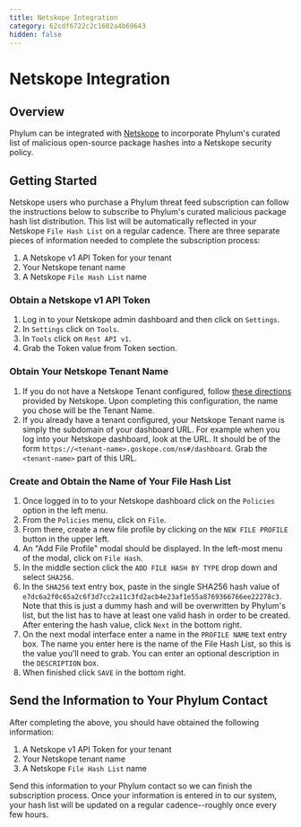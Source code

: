 ```yaml
---
title: Netskope Integration
category: 62cdf6722c2c1602a4b69643
hidden: false
---
```


# Netskope Integration

## Overview

Phylum can be integrated with [Netskope](https://www.netskope.com) to incorporate Phylum's curated list of malicious open-source package hashes into a Netskope security policy.

## Getting Started

Netskope users who purchase a Phylum threat feed subscription can follow the instructions below to subscribe to Phylum's curated malicious package hash list distribution. This list will be automatically reflected in your Netskope `File Hash List` on a regular cadence. There are three separate pieces of information needed to complete the subscription process:

1. A Netskope v1 API Token for your tenant
2. Your Netskope tenant name
3. A Netskope `File Hash List` name

### Obtain a Netskope v1 API Token

1. Log in to your Netskope admin dashboard and then click on `Settings`.
2. In `Settings` click on `Tools`.
3. In `Tools` click on `Rest API v1`.
4. Grab the Token value from Token section.

### Obtain Your Netskope Tenant Name

1. If you do not have a Netskope Tenant configured, follow [these directions](https://docs.netskope.com/en/netskope-help/integrations-439794/netskope-cloud-exchange/get-started-with-cloud-exchange/configure-netskope-tenants/) provided by Netskope. Upon completing this configuration, the name you chose will be the Tenant Name.
2. If you already have a tenant configured, your Netskope Tenant name is simply the subdomain of your dashboard URL. For example when you log into your Netskope dashboard, look at the URL. It should be of the form `https://<tenant-name>.goskope.com/ns#/dashboard`. Grab the `<tenant-name>` part of this URL.

### Create and Obtain the Name of Your File Hash List

1. Once logged in to to your Netskope dashboard click on the `Policies` option in the left menu.
2. From the `Policies` menu, click on `File`.
3. From there, create a new file profile by clicking on the `NEW FILE PROFILE` button in the upper left.
4. An "Add File Profile" modal should be displayed. In the left-most menu of the modal, click on `File Hash`.
5. In the middle section click the `ADD FILE HASH BY TYPE` drop down and select `SHA256`.
6. In the `SHA256` text entry box, paste in the single SHA256 hash value of `e7dc6a2f0c65a2c6f3d7cc2a11c3fd2acb4e23af1e55a8769366766ee22278c3`. Note that this is just a dummy hash and will be overwritten by Phylum's list, but the list has to have at least one valid hash in order to be created. After entering the hash value, click `Next` in the bottom right.
7. On the next modal interface enter a name in the `PROFILE NAME` text entry box. The name you enter here is the name of the File Hash List, so this is the value you'll need to grab. You can enter an optional description in the `DESCRIPTION` box.
8. When finished click `SAVE` in the bottom right.

## Send the Information to Your Phylum Contact

After completing the above, you should have obtained the following information:

1. A Netskope v1 API Token for your tenant
2. Your Netskope tenant name
3. A Netskope `File Hash List` name

Send this information to your Phylum contact so we can finish the subscription process. Once your information is entered in to our system, your hash list will be updated on a regular cadence--roughly once every few hours.
